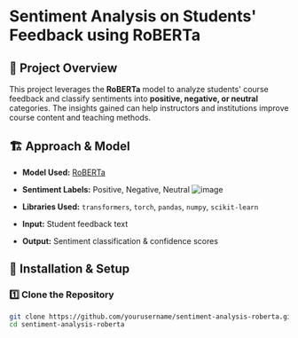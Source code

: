 #  Sentiment Analysis on Students' Feedback using RoBERTa

## 📌 Project Overview
This project leverages the **RoBERTa** model to analyze students' course feedback and classify sentiments into **positive, negative, or neutral** categories. The insights gained can help instructors and institutions improve course content and teaching methods.

## 🏗 Approach & Model
- **Model Used:** [RoBERTa](https://huggingface.co/transformers/model_doc/roberta.html)  
- **Sentiment Labels:** Positive, Negative, Neutral
  ![image](https://github.com/user-attachments/assets/f10c42f6-a466-44e5-8a60-dc5d4d41f8b5)

- **Libraries Used:** `transformers`, `torch`, `pandas`, `numpy`, `scikit-learn`  
- **Input:** Student feedback text  
- **Output:** Sentiment classification & confidence scores  

## 🚀 Installation & Setup
### 1️⃣ Clone the Repository
```bash
git clone https://github.com/yourusername/sentiment-analysis-roberta.git
cd sentiment-analysis-roberta
